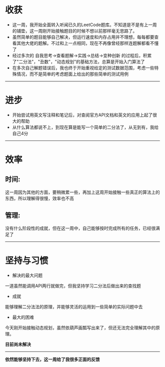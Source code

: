 # 收获



- 这一周，我开始全面转入听闻已久的LeetCode题库。不知道是不是有上一周的铺垫，这一周刚开始接触题目的时候不想以前那样毫无思路了。
- 虽然简单的题目能够自己解决，但运行速度和内存占用并不理想，每每都要查看其他大佬的题解。不过和上一点相同，现在不再像曾经那样连题解都看不懂了
- 经过多次的 自我思考->查看题解->实践->总结->变种创新 的过程后，积累了"二分法"，"丑数"，"动态规划"的基础方法，总算是开始入门算法了
- 在多次自己解题错误后，我也终于开始重视给定的测试数据范围，考虑一些特殊情况，而不是简单的考虑题面上给出的那些简单的测试用例

****





# 进步



- 开始尝试用英文写注释和笔记后，对查阅官方API文档和英文的应用上起了很大的帮助
- 从什么算法都说不上，到现在算是能写一个简单的二分法了，从无到有，我给自己4分

****





# 效率



## 时间:

这一周因为其他的方面，要稍微累一些，再加上这周开始接触一些真正的算法上的东西，所以理解得很慢，效率也不高





## 管理:

没有什么阶段性的成就，但在这一周中，自己能够按时完成所有的任务，已经很满足了

****







# 坚持与习惯

- 解决的最大问题

一道虽然能调用API两行就做完，但我坚持学习二分法后做出来的查找题



- 成就

能够理解二分法法的原理，并能够灵活的运用到一些简单的实际问题中去



- 最大的困难

今天刚开始接触动态规划，虽然依葫芦画瓢写出来了，但还无法完全理解其中的原理。

**目前尚未解决**

****





**依然能够坚持下去，这一周给了我很多正面的反馈**



























